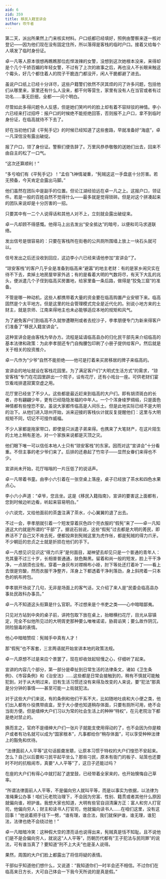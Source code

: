 ```yaml
---
aid: 6
zid: 359
title: 移民入籍宣讲会
author: 吹牛者
---
```


第二天，派出所果然上门来核实材料。户口纸都已经填好，照例由警察来逐一核对登记——因为他们现在没有固定住所，所以落得是客栈的临时户口。接着又给每个人填发了临时身份证。

卓一凡等人原本很想再瞧瞧那位彪悍泼辣的女警，没想到这次她根本没来，来得却是个几个千娇百媚的年轻女警，不过有了上次的故事之后，再也没人不长眼来触这个霉头，好几个都住着人的院子干脆连门都没开，闲人干脆都避了进去。

虽说户口纸上已经十分详尽，这些户籍警们依然不厌其烦的问了许多问题，包括他们从哪里来，家里还有什么人没来，都干何等营生，家里有没有人在当官或者有过功名……事无巨细，全都一一问个明白。

尽管如此多得问题令人反感，但是她们笑吟吟的脸上却有着不容辩驳的神情。李小六已经来打过招呼：报户口的时候绝不能拒绝回答，否则报不上户口，拿不到临时身份证，在临高就待不下去了。

好在当初他们读《平髡手记》的时候已经知道了这些套路，早就准备好“海底”，卓一凡深信没有露出破绽。

报了户口，领了身份证。警察们便告辞了。万里风恭恭敬敬的送她们出去，回来不由自主的松了一口气。

“这次还算顺利！”

“多亏咱们有《平髡手记》！”孟伯飞神情凝重，“髡贼这这一手盘底十分厉害。若无预备，今天肯定会露出马脚。”

他们虽然在团队中是副手的位置。但论江湖经验远在卓一凡之上。这报户口，领证件。若是一般的百姓自然不觉得什么——最多就是觉得琐碎。但是对这个拼凑起来的团队来说却是十分厉害的一招。

只要其中有一二个人说得话和其他人对不上，立刻就会露出破绽来。

卓一凡却顾不得感慨。他得马上出去发出“安全抵达”的暗号，以便和司马求道联络。

发出信号是很容易的：只要在客栈所在街巷的公共厕所围墙上放上一块石头就可以。

信号发出之后还没收到回应，这边李小六已经来请他参加“宣讲会”了。

“琼安客栈”的客户几乎全是准备到临高来“避嚣”的地主老财：有的是家乡闹灾实在待不下去，卖掉土地房屋举家外逃；有的是看着大明的气数将尽，有天下大乱的兆头，便派遣几个子侄到临高买房置地，给家里备一条后路，做得是“狡兔三窟”的准备。

不管是哪一种动机，这些人都携带着大量的资金要在临高购置产业安顿下来。临高固然是个太平地方。但是这里的社会管理模式完全是近代化的。别说小地方来的土财主，就是京师、江南来得地主也未必能够适应本地的规矩和风气。

为了避免客户们到临高不久就惨遭鞭刑或者去挖沙子，李孝朋便专门为新来得客户们准备了“移民入籍宣讲会”。

这种宣讲会是由客栈为举办方。流程是延请临高县办的归化民干部先来介绍临高的基本法律和政策：为此李孝朋还专门自掏腰包印刷了小册子提供给客户。然后就是关于相关的投资推介。

卓一凡作为“少爷”自然不能拒绝——他可是打着来买房移居的牌子来临高的。

宣讲会的地址就设在客栈花园里。为了满足客户们“大明式生活方式”的需求，“琼安客栈”专门在花园里辟出一个院子，设有花厅，还有小戏台一座。可供老财们宴饮看戏排遣寂寞空虚之用。

花厅里已经坐了不少人。这些都是最近赶来到临高的大户们。即有胡须斑白的长者，亦有翩翩少年，更有已经隐隐发福的中年人。一个个浑身绫罗绸缎，只是面色神情都有些惶恐不安。虽说大家都传临高是人间乐土。但是此地实际已经不是大明的治下。从他们进入琼州开始，派来迎接的客栈伙计就反复提醒他们：这里与大明规矩不同，切记不可擅作威福。

不少人家都是拖家带口，即使是只派遣子弟来得。也携来了大笔财产，在这片陌生的土地上稍有差池，对一个家族来说都是灭顶之灾。

他们眼下唯一可以信任本地人士只有“琼安客栈”的东家。因而对这“宣讲会”十分看重。不但主事的老少爷们来了。后排的还悬起了竹帘子——显然女眷们来得也不少。

宣讲尚未开始，花厅嗡嗡的一片压低了的说话声。

卓一凡带着书童。由李小六引着在一张空桌上落座，桌子已经放了茶水和四色水果点心。

李小六小声道：“卓爷，您且坐。这是《移民入籍指南》，宣讲的要害这上面都有，您到时候边听边看，听起来容易明白。”

小六说完，又给他面前的茶盏注满了茶水，小心翼翼的退了出去。

不过一会，李孝朋就引着一个短发穿着灰色四个兜衣服的“假髡”来了——卓一凡知道这大约就是所谓的“干部”了。据说石翁说，这些“假髡”过去都是大明的莠民，即养活不了自己又不肯去死，便都投奔到髡贼这里为虎作伥，都是髡贼的得力爪牙。不少朝廷的忠贞之士就是折损在他们的手下。

卓一凡想见识见识这“得力爪牙”是何面目，凝神望去却见只是一个普通的青年人：充其量不过三十岁，长相普普通通，肤色黝黑。留着和尚一般的短发，脸上干干净净，一点胡须也没有。穿着一身灰布对襟棉布小褂，肘下等处还打着补丁——看上去很是穷酸，然而衣服干净整齐，浑身上下都透着干净利落劲，身上斜挎着一只本色的帆布挎包。

李孝朋开场说了几句，无非是场面上的客气话，又介绍了来人是“民委会临高县办事处民政科办事员。”

卓一凡不知道这头衔算是什么官职。不过想来是个书吏之类——心中暗暗鄙夷。

只见对方站到中央的桌子前，讲挎包取下放在桌上，抬眼横扫花厅，目光从容镇定，完全不似他所见过的大明胥吏那种要么唯唯诺诺，胁肩谄笑；要么故作阴沉，阴险狠毒的表情。

他心中暗暗赞叹：髡贼手中真有人才！

那“假髡”也不客套，三言两语就开始宣讲本地的政策法规。

卓一凡原想不过是来应个景罢了，现在却收敛起轻慢之心，仔细听了起来。

宣讲的内容几个部分，第一部分是牵扯到日常生活的法律条文，诸如《卫生条例》、《市容条例》和《治安法》……这些都是日常会接触到的，稍有不慎就可能触犯到，对于从大明过来，旧有生活习惯还没有来得及改变的人来说，要“犯法”那真是分分钟的事情——甚至可能一上街就犯法。

对于这些大户们来说，有的条例和他们干系不大，比如随地吐痰和大小便之类，他们出入都有仆役携带痰盒，至于大小便也知道稍存体面，只要有厕所可用，绝不会当街方便。但是缙绅大户们习以为常的社会生活上的种种“特权”，在元老院治下都是绝对禁止的。

换而言之，官府不是缙绅大户们一张片子就能支使用得动的了，也不会因为你是粮户或者有功名就可以成为“国家根本”，凡事都给你“稍存体面”，可以享受种种法律上的豁免和优待。

“法律面前人人平等”这句话振聋发聩，让原本习惯于特权的大户们惶恐不安起来。怎么？自己以后要和刁民平起平坐么？那些刁民，原本有衙门的板子、站笼也还要时不时的抗租闹市，真要“人人平等”了，这日子还能过吗？

在座的大户们有得心中就打起了退堂鼓，已经带着全家来的，也开始懊悔自己草率。

“所谓法律面前人人平等，不是偏向穷人就叫平等，而是以事实为依据，以法律为准绳秉公办事！咱们元老院治理下，不会因为穷富、性别、籍贯或者其他什么原因就偏向谁，袒护谁。我想大家也知道，大明有些官自诩清廉方正：富人和穷人打官司，他偏向穷人；财主和读书人打官司，他就偏向读书人……在咱们这里，没有这回事！”他说着把手往下一劈，“谁有理，谁合法，我们就保护谁，谁无理，谁犯法，法律也绝不会绕过他！”

卓一凡暗暗冷笑：这种假大空的漂亮话也说得出来，髡贼真是恬不知耻。且不说他们是不是会偏向穷人，就说这“人人平等”，历朝历代都有“王子犯法与民同罪”的说法，可有谁当真了？要知道“刑不上大夫”也是圣人说得。

果然，周围的大户们脸上都露出了将信将疑的表情。

干部似乎知道他们想什么，又说道：“我知道你们一时半会还不相信。不过你们在临高来日方长，大可自己体会一下我今天所说的是真是假。”
